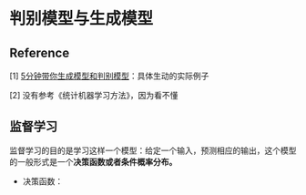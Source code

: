 # 判别模型与生成模型

## Reference

[1] [5分钟带你生成模型和判别模型](https://www.jianshu.com/p/5b34ba36ca1f)：具体生动的实际例子

[2] 没有参考《统计机器学习方法》，因为看不懂



## 监督学习

监督学习的目的是学习这样一个模型：给定一个输入，预测相应的输出，这个模型的一般形式是一个**决策函数或者条件概率分布。**

* 决策函数：